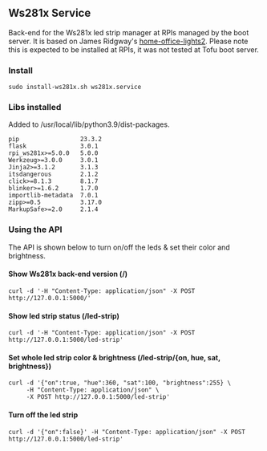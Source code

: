 ## Ws281x Service

Back-end for the Ws281x led strip manager at RPIs managed by the boot server. It is based on James Ridgway's [home-office-lights2](https://github.com/jamesridgway/home-office-lights2). Please note this is expected to be installed at RPIs, it was not tested at Tofu boot server.

### Install

```
sudo install-ws281x.sh ws281x.service

```

### Libs installed

Added to /usr/local/lib/python3.9/dist-packages.

```
pip                 23.3.2
flask               3.0.1
rpi_ws281x>=5.0.0   5.0.0
Werkzeug>=3.0.0     3.0.1
Jinja2>=3.1.2       3.1.3
itsdangerous        2.1.2
click>=8.1.3        8.1.7
blinker>=1.6.2      1.7.0
importlib-metadata  7.0.1
zipp>=0.5           3.17.0
MarkupSafe>=2.0     2.1.4
```

### Using the API

The API is shown below to turn on/off the leds & set their color and brightness.

#### Show Ws281x back-end version (/)

```
curl -d '-H "Content-Type: application/json" -X POST http://127.0.0.1:5000/'
```

#### Show led strip status (/led-strip)

```
curl -d '-H "Content-Type: application/json" -X POST http://127.0.0.1:5000/led-strip'
```

#### Set whole led strip color & brightness (/led-strip/{on, hue, sat, brightness})

```
curl -d '{"on":true, "hue":360, "sat":100, "brightness":255} \
     -H "Content-Type: application/json" \
     -X POST http://127.0.0.1:5000/led-strip'
```

#### Turn off the led strip

```
curl -d '{"on":false}' -H "Content-Type: application/json" -X POST http://127.0.0.1:5000/led-strip'

```
